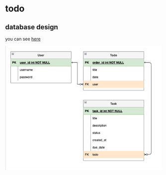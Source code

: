 # todo

## database design

you can see  [here](https://drive.google.com/file/d/1pNz29YFxT_496TRAdBtUTDqLWXpQ5K2k/view?usp=sharing)

![Alt text](image.png)
